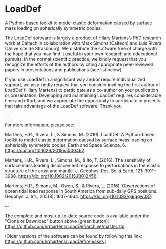 # LoadDef
A Python-based toolkit to model elastic deformation caused by surface mass loading on spherically symmetric bodies.

The LoadDef software is largely a product of Hilary Martens’s PhD research work at Caltech in collaboration with Mark
Simons (Caltech) and Luis Rivera (Universite de Strasbourg). We distribute the software free of charge with
the hope that you may find it useful in your own research and educational pursuits. In the normal scientific
practice, we kindly request that you recognize the efforts of the authors by citing appropriate peer-reviewed
papers in presentations and publications (see list below).

If you use LoadDef in a significant way and/or require individualized support, we also kindly request that you consider inviting the first author of LoadDef (Hilary Martens) to participate as a co-author on your publication or presentation. Developing and maintaining LoadDef requires considerable time and effort, and we appreciate the opportunity to participate in projects that take advantage of the LoadDef software. Thank you. 

--

For more information, please see:

Martens, H.R., Rivera, L., & Simons, M. (2019). LoadDef: A Python-based toolkit to model elastic deformation caused by surface mass loading on spherically symmetric bodies. Earth and Space Science, 6. https://doi.org/10.1029/2018ea000462.

Martens, H.R., Rivera, L., Simons, M., & Ito, T. (2016). The sensitivity of surface mass loading displacement response to perturbations in the elastic structure of the crust and mantle. J. Geophys. Res. Solid Earth, 121: 3911–3938. https://doi.org/10.1002/2015JB012456.

Martens, H.R., Simons, M., Owen, S., & Rivera, L. (2016). Observations of ocean tidal load response in South America from sub-daily GPS positions. Geophys. J. Int., 205(3): 1637–1664. https://doi.org/10.1093/gji/ggw087.

--

The complete and most up-to-date source code is available under the "Clone or Download" button above (green button): https://github.com/hrmartens/LoadDef/archive/master.zip.

(Older versions of the software can be found by following this link: https://github.com/hrmartens/LoadDef/releases.)

